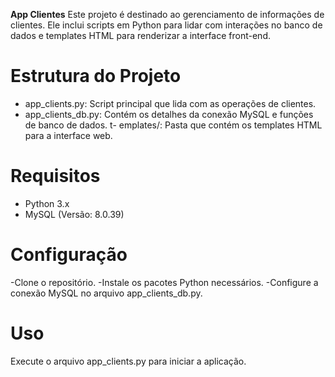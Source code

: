 **App Clientes**
Este projeto é destinado ao gerenciamento de informações de clientes. Ele inclui scripts em Python para lidar com interações no banco de dados e templates HTML para renderizar a interface front-end.

# Estrutura do Projeto
- app_clients.py: Script principal que lida com as operações de clientes.
- app_clients_db.py: Contém os detalhes da conexão MySQL e funções de banco de dados.
t- emplates/: Pasta que contém os templates HTML para a interface web.

# Requisitos
- Python 3.x
- MySQL (Versão: 8.0.39)

# Configuração
-Clone o repositório.
-Instale os pacotes Python necessários.
-Configure a conexão MySQL no arquivo app_clients_db.py.

# Uso
Execute o arquivo app_clients.py para iniciar a aplicação.